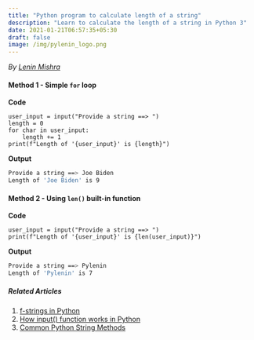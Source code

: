 ```yaml
---
title: "Python program to calculate length of a string"
description: "Learn to calculate the length of a string in Python 3"
date: 2021-01-21T06:57:35+05:30
draft: false
image: /img/pylenin_logo.png
---
```

<div class="sharethis-inline-follow-buttons"></div>

*By [Lenin Mishra](https://www.pylenin.com/authors/#lenin-mishra)*

#### Method 1 - Simple `for` loop

**Code**

```python3
user_input = input("Provide a string ==> ")
length = 0
for char in user_input:
    length += 1
print(f"Length of '{user_input}' is {length}")
```

**Output**

```bash
Provide a string ==> Joe Biden
Length of 'Joe Biden' is 9
```

#### Method 2 - Using `len()` built-in function

**Code**

```python3
user_input = input("Provide a string ==> ")
print(f"Length of '{user_input}' is {len(user_input)}")
```

**Output**

```bash
Provide a string ==> Pylenin
Length of 'Pylenin' is 7
```

##### Related Articles

1. [f-strings in Python](https://www.pylenin.com/blogs/f-strings-python/)
2. [How input() function works in Python](https://www.pylenin.com/blogs/how-input-works-python/)
3. [Common Python String Methods](https://www.pylenin.com/blogs/common-python-string-methods/)
